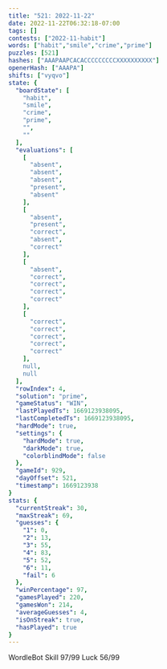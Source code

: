 ```yaml
---
title: "521: 2022-11-22"
date: 2022-11-22T06:32:18-07:00
tags: []
contests: ["2022-11-habit"]
words: ["habit","smile","crime","prime"]
puzzles: [521]
hashes: ["AAAPAAPCACACCCCCCCCCXXXXXXXXXX"]
openerHash: ["AAAPA"]
shifts: ["vyqvo"]
state: {
  "boardState": [
    "habit",
    "smile",
    "crime",
    "prime",
    "",
    ""
  ],
  "evaluations": [
    [
      "absent",
      "absent",
      "absent",
      "present",
      "absent"
    ],
    [
      "absent",
      "present",
      "correct",
      "absent",
      "correct"
    ],
    [
      "absent",
      "correct",
      "correct",
      "correct",
      "correct"
    ],
    [
      "correct",
      "correct",
      "correct",
      "correct",
      "correct"
    ],
    null,
    null
  ],
  "rowIndex": 4,
  "solution": "prime",
  "gameStatus": "WIN",
  "lastPlayedTs": 1669123938095,
  "lastCompletedTs": 1669123938095,
  "hardMode": true,
  "settings": {
    "hardMode": true,
    "darkMode": true,
    "colorblindMode": false
  },
  "gameId": 929,
  "dayOffset": 521,
  "timestamp": 1669123938
}
stats: {
  "currentStreak": 30,
  "maxStreak": 69,
  "guesses": {
    "1": 0,
    "2": 13,
    "3": 55,
    "4": 83,
    "5": 52,
    "6": 11,
    "fail": 6
  },
  "winPercentage": 97,
  "gamesPlayed": 220,
  "gamesWon": 214,
  "averageGuesses": 4,
  "isOnStreak": true,
  "hasPlayed": true
}
---
```

<!-- more -->
WordleBot
Skill 97/99
Luck 56/99
